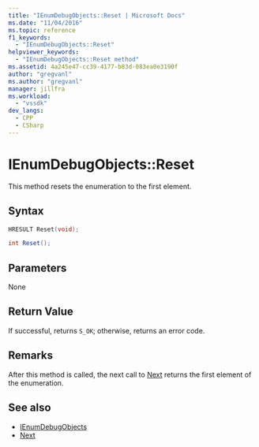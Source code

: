 ```yaml
---
title: "IEnumDebugObjects::Reset | Microsoft Docs"
ms.date: "11/04/2016"
ms.topic: reference
f1_keywords:
  - "IEnumDebugObjects::Reset"
helpviewer_keywords:
  - "IEnumDebugObjects::Reset method"
ms.assetid: 4a245e47-cc39-4177-b83d-083ea0e3190f
author: "gregvanl"
ms.author: "gregvanl"
manager: jillfra
ms.workload:
  - "vssdk"
dev_langs:
  - CPP
  - CSharp
---
```

# IEnumDebugObjects::Reset
This method resets the enumeration to the first element.

## Syntax

```cpp
HRESULT Reset(void);
```

```csharp
int Reset();
```

## Parameters
 None

## Return Value
 If successful, returns `S_OK`; otherwise, returns an error code.

## Remarks
 After this method is called, the next call to [Next](../../../extensibility/debugger/reference/ienumdebugobjects-next.md) returns the first element of the enumeration.

## See also
- [IEnumDebugObjects](../../../extensibility/debugger/reference/ienumdebugobjects.md)
- [Next](../../../extensibility/debugger/reference/ienumdebugobjects-next.md)